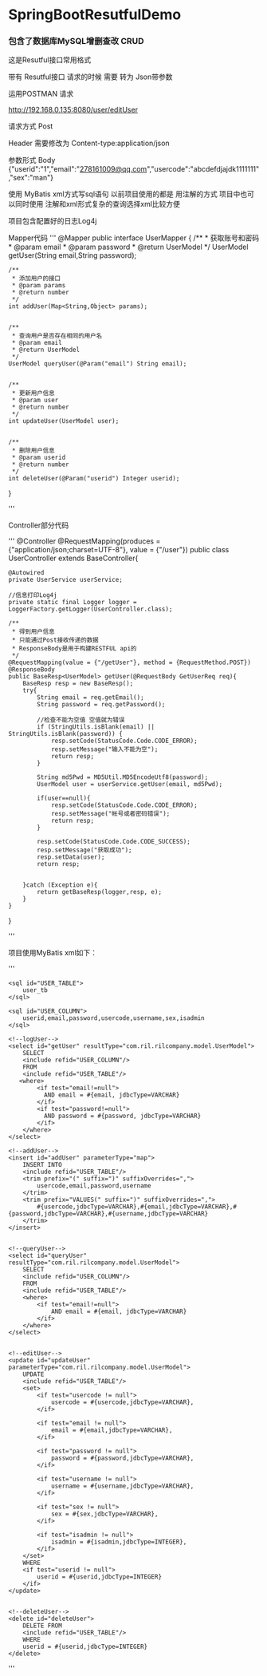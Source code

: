 # SpringBootResutfulDemo
### 包含了数据库MySQL增删查改 CRUD

这是Resutful接口常用格式

带有 Resutful接口 请求的时候 需要 转为 Json带参数

运用POSTMAN 请求

http://192.168.0.135:8080/user/editUser  

请求方式 Post

Header 需要修改为 Content-type:application/json 

参数形式 Body {"userid":"1","email":"278161009@qq.com","usercode":"abcdefdjajdk1111111","sex":"man"}

使用 MyBatis xml方式写sql语句 以前项目使用的都是 用注解的方式 项目中也可以同时使用 注解和xml形式复杂的查询选择xml比较方便

项目包含配置好的日志Log4j

Mapper代码
 '''
 @Mapper
public interface UserMapper {
    /**
     * 获取账号和密码
     * @param email
     * @param password
     * @return UserModel
     */
    UserModel getUser(String email,String password);


    /**
     * 添加用户的接口
     * @param params
     * @return number
     */
    int addUser(Map<String,Object> params);


    /**
     * 查询用户是否存在相同的用户名
     * @param email
     * @return UserModel
     */
    UserModel queryUser(@Param("email") String email);


    /**
     * 更新用户信息
     * @param user
     * @return number
     */
    int updateUser(UserModel user);


    /**
     * 删除用户信息
     * @param userid
     * @return number
     */
    int deleteUser(@Param("userid") Integer userid);
}
 
 '''
 

Controller部分代码

'''
@Controller
@RequestMapping(produces = {"application/json;charset=UTF-8"}, value = {"/user"})
public class UserController extends BaseController{

    @Autowired
    private UserService userService;

    //信息打印Log4j
    private static final Logger logger = LoggerFactory.getLogger(UserController.class);

    /**
     * 得到用户信息
     * 只能通过Post接收传递的数据
     * ResponseBody是用于构建RESTFUL api的
     */
    @RequestMapping(value = {"/getUser"}, method = {RequestMethod.POST})
    @ResponseBody
    public BaseResp<UserModel> getUser(@RequestBody GetUserReq req){
        BaseResp resp = new BaseResp();
        try{
            String email = req.getEmail();
            String password = req.getPassword();

            //检查不能为空值 空值就为错误
            if (StringUtils.isBlank(email) || StringUtils.isBlank(password)) {
                resp.setCode(StatusCode.Code.CODE_ERROR);
                resp.setMessage("输入不能为空");
                return resp;
            }

            String md5Pwd = MD5Util.MD5EncodeUtf8(password);
            UserModel user = userService.getUser(email, md5Pwd);

            if(user==null){
                resp.setCode(StatusCode.Code.CODE_ERROR);
                resp.setMessage("帐号或者密码错误");
                return resp;
            }

            resp.setCode(StatusCode.Code.CODE_SUCCESS);
            resp.setMessage("获取成功");
            resp.setData(user);
            return resp;


        }catch (Exception e){
            return getBaseResp(logger,resp, e);
        }
    }
}

'''



项目使用MyBatis xml如下：

'''
<?xml version="1.0" encoding="UTF-8" ?>
<!DOCTYPE mapper PUBLIC "-//mybatis.org//DTD Mapper 3.0//EN" "http://mybatis.org/dtd/mybatis-3-mapper.dtd" >
<mapper namespace="com.ril.rilcompany.mapper.UserMapper">
  
    <sql id="USER_TABLE">
        user_tb
    </sql>
  
    <sql id="USER_COLUMN">
        userid,email,password,usercode,username,sex,isadmin
    </sql>

    <!--logUser-->
    <select id="getUser" resultType="com.ril.rilcompany.model.UserModel">
        SELECT
        <include refid="USER_COLUMN"/>
        FROM
        <include refid="USER_TABLE"/>
       <where>
            <if test="email!=null">
              AND email = #{email, jdbcType=VARCHAR}
            </if>
            <if test="password!=null">
              AND password = #{password, jdbcType=VARCHAR}
            </if>
        </where>
    </select>

    <!--addUser-->
    <insert id="addUser" parameterType="map">
        INSERT INTO
        <include refid="USER_TABLE"/>
        <trim prefix="(" suffix=")" suffixOverrides=",">
            usercode,email,password,username
        </trim>
        <trim prefix="VALUES(" suffix=")" suffixOverrides=",">
            #{usercode,jdbcType=VARCHAR},#{email,jdbcType=VARCHAR},#{password,jdbcType=VARCHAR},#{username,jdbcType=VARCHAR}
        </trim>
    </insert>


    <!--queryUser-->
    <select id="queryUser" resultType="com.ril.rilcompany.model.UserModel">
        SELECT
        <include refid="USER_COLUMN"/>
        FROM
        <include refid="USER_TABLE"/>
        <where>
            <if test="email!=null">
                AND email = #{email, jdbcType=VARCHAR}
            </if>
        </where>
    </select>


    <!--editUser-->
    <update id="updateUser" parameterType="com.ril.rilcompany.model.UserModel">
        UPDATE
        <include refid="USER_TABLE"/>
        <set>
            <if test="usercode != null">
                usercode = #{usercode,jdbcType=VARCHAR},
            </if>

            <if test="email != null">
                email = #{email,jdbcType=VARCHAR},
            </if>

            <if test="password != null">
                password = #{password,jdbcType=VARCHAR},
            </if>

            <if test="username != null">
                username = #{username,jdbcType=VARCHAR},
            </if>

            <if test="sex != null">
                sex = #{sex,jdbcType=VARCHAR},
            </if>

            <if test="isadmin != null">
                isadmin = #{isadmin,jdbcType=INTEGER},
            </if>
        </set>
        WHERE
        <if test="userid != null">
            userid = #{userid,jdbcType=INTEGER}
        </if>
    </update>


    <!--deleteUser-->
    <delete id="deleteUser">
        DELETE FROM
        <include refid="USER_TABLE"/>
        WHERE
        userid = #{userid,jdbcType=INTEGER}
    </delete>
</mapper>

'''




